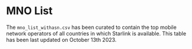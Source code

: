 # MNO List

The `mno_list_withasn.csv` has been curated to contain the top mobile network operators of all countries in which Starlink is available. This table has been last updated on October 13th 2023.
